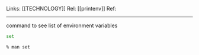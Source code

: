 Links: [[TECHNOLOGY]]
Rel: [[printenv]]
Ref: 

--- 

command to see list of environment variables

```bash
set
```

```bash
% man set
```
